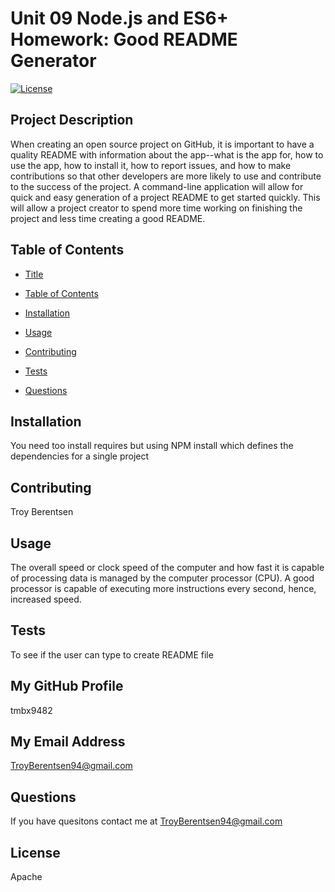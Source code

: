 # Unit 09 Node.js and ES6+ Homework: Good README Generator 
  [![License](https://img.shields.io/badge/License-Apache%202.0-blue.svg)](https://opensource.org/licenses/Apache-2.0) 
 
 
## Project Description 
 
 When creating an open source project on GitHub, it is important to have a quality README with information about the app--what is the app for, how to use the app, how to install it, how to report issues, and how to make contributions so that other developers are more likely to use and contribute to the success of the project. A command-line application will allow for quick and easy generation of a project README to get started quickly. This will allow a project creator to spend more time working on finishing the project and less time creating a good README. 
 
 

## Table of Contents

* [Title](#title)

* [Table of Contents](#TableofContents)

* [Installation](#installation)

* [Usage](#usage)

* [Contributing](#contributing)

* [Tests](#tests)

* [Questions](#questions)
## Installation 
 
 You need too install requires but using NPM install which defines the dependencies for a single project 
 
 
## Contributing 
 
 Troy Berentsen 
 
 
## Usage 
 
 The overall speed or clock speed of the computer and how fast it is capable of processing data is managed by the computer processor (CPU). A good processor is capable of executing more instructions every second, hence, increased speed. 
 
 
## Tests 
 
 To see if the user can type to create README file 
 
 
## My GitHub Profile 
 
 tmbx9482 
 
 
## My Email Address 
 
 TroyBerentsen94@gmail.com 
 
 
## Questions 
 
 If you have quesitons contact me at TroyBerentsen94@gmail.com 
 
 
## License 
 
 Apache 
